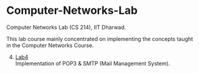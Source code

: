 # Computer-Networks-Lab
Computer Networks Lab (CS 214), IIT Dharwad.

This lab course mainly concentrated on implementing the concepts taught in the Computer Networks Course.

4. [Lab4](https://github.com/rishitsaiya/Computer-Networks-Lab/tree/master/Lab-4) </br>
    Implementation of POP3 & SMTP (Mail Management System).
